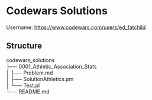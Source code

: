 # Codewars Solutions

Username: https://www.codewars.com/users/ed_fatchild

## Structure

codewars_solutions  
├── 0001_Athletic_Association_Stats  
│   ├── Problem.md  
│   ├── SolutionAthletics.pm  
│   └── Test.pl  
└── README.md  